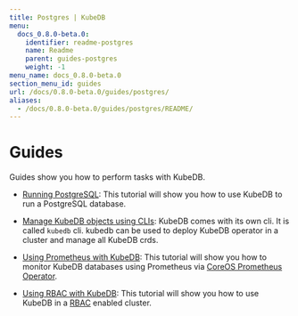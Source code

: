 ```yaml
---
title: Postgres | KubeDB
menu:
  docs_0.8.0-beta.0:
    identifier: readme-postgres
    name: Readme
    parent: guides-postgres
    weight: -1
menu_name: docs_0.8.0-beta.0
section_menu_id: guides
url: /docs/0.8.0-beta.0/guides/postgres/
aliases:
  - /docs/0.8.0-beta.0/guides/postgres/README/
---
```


# Guides

Guides show you how to perform tasks with KubeDB.

 - [Running PostgreSQL](/docs/guides/postgres/overview.md): This tutorial will show you how to use KubeDB to run a PostgreSQL database.

 - [Manage KubeDB objects using CLIs](/docs/guides/postgres/cli.md): KubeDB comes with its own cli. It is called `kubedb` cli. kubedb can be used to deploy KubeDB operator in a cluster and manage all KubeDB crds.

 - [Using Prometheus with KubeDB](/docs/guides/postgres/monitoring.md): This tutorial will show you how to monitor KubeDB databases using Prometheus via [CoreOS Prometheus Operator](https://github.com/coreos/prometheus-operator).

 - [Using RBAC with KubeDB](/docs/guides/postgres/rbac.md): This tutorial will show you how to use KubeDB in a [RBAC](https://kubernetes.io/docs/admin/authorization/rbac/) enabled cluster.
